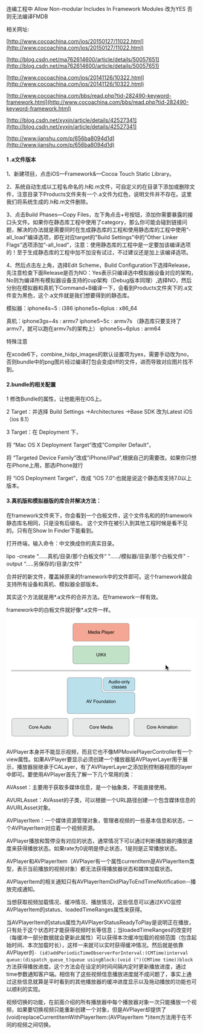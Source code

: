 连编工程中 Allow Non-modular Includes In Framework Modules 改为YES 否则无法编译FMDB

相关网址:

[http://www.cocoachina.com/ios/20150127/11022.html](http://www.cocoachina.com/ios/20150127/11022.html)

[http://blog.csdn.net/ma762614600/article/details/50057651](http://blog.csdn.net/ma762614600/article/details/50057651)

[http://www.cocoachina.com/ios/20141126/10322.html](http://www.cocoachina.com/ios/20141126/10322.html)

[http://www.cocoachina.com/bbs/read.php?tid-282490-keyword-framework.html](http://www.cocoachina.com/bbs/read.php?tid-282490-keyword-framework.html)

[http://blog.csdn.net/xyxjn/article/details/42527341](http://blog.csdn.net/xyxjn/article/details/42527341)

[http://www.jianshu.com/p/656ba8094d1d](http://www.jianshu.com/p/656ba8094d1d)

#### 1 .a文件版本

1、新建项目，点击iOS—Framework&—Cocoa Touch Static Library。

2、系统自动生成以工程名命名的.h和.m文件，可自定义的在目录下添加或删除文件，注意目录下Products文件夹有一个.a文件为红色，说明文件并不存在。这里我们将系统生成的.h和.m文件删除。

3、点击Build Phases—Copy Files，左下角点击+号按钮，添加你需要暴露的接口头文件。如果你在静态库工程中使用了category，那么你可能会碰到链接问题，解决的办法就是需要同时在生成静态库的工程和使用静态库的工程中使用“-all\_load”编译选项，即在对应target的"Build Settings"中的“Other Linker Flags”选项添加“-all\_load”，注意：使用静态库的工程中是一定要加该编译选项的！至于生成静态库的工程中加不加没有试过，不过建议还是加上该编译选项。

4、然后点击左上角，选择Edit Scheme，Build Configuration下选择Release，先注意检查下面Release是否为NO：Yes表示只编译选中模拟器设备对应的架构，No则为编译所有模拟器设备支持的cup架构（Debug版本同理）,选择NO，然后分别在模拟器和真机下Command+B编译一下，会看到Products文件夹下的.a文件变为黑色，这个.a文件就是我们想要得到的静态库。

模拟器：iphone4s~5 : i386 iphone5s~6plus : x86\_64

真机：iphone3gs~4s : armv7  iphone5~5c : armv7s （静态库只要支持了armv7，就可以跑在armv7s的架构上） iphone5s~6plus : arm64

特殊注意

在xcode6下，combine\_hidpi\_images的默认设置项为yes，需要手动改为no，否则bundle中的png图片经过编译打包会变成tiff的文件，进而导致对应图片找不到。

#### 2.bundle的相关配置

1 修改Bundle的属性，让他能用在iOS上。

2 Target：并选择 Build Settings -&gt;Architectures -&gt;Base SDK  改为Latest iOS（ios 8.1）

3 Target：在 Deployment 下，

将 “Mac OS X Deployment Target”改成”Compiler Default”，

将 “Targeted Device Family”改成”iPhone/iPad”,根据自己的需要改。如果你只想在iPhone上用，那选iPhone就行

将  “iOS Deployment Target”，改成 “iOS 7.0”:也就是说这个静态库支持7.0以上版本。

#### 3.真机版和模拟器版的库合并解决方法：

在framework文件夹下，你会看到一个白板文件，这个文件名和的的framework静态库名相同，只是没有后缀名。 这个文件在被引入到其他工程时候是看不见的。只有在Show In Finder下能看到。

打开终端，输入命令：中文换成你的真实目录。

lipo -create “……真机/目录/那个白板文件“ "……/模拟器/目录/那个白板文件" -output “…..另保存的/目录/文件”

合并好的新文件，覆盖掉原来的framework中的文件即可。这个framework就会支持所有设备和真机、模拟器全部版本。

其实这个方法就是用\*.a文件的合并方法。在framework一样有效。

framework中的白板文件就好像\*.a文件一样。



![](/assets/eed0429d-5bf2-4664-a9b8-47d0307d4493.png)

AVPlayer本身并不能显示视频，而且它也不像MPMoviePlayerController有一个view属性。如果AVPlayer要显示必须创建一个播放器层AVPlayerLayer用于展示，播放器层继承于CALayer，有了AVPlayerLayer之添加到控制器视图的layer中即可。要使用AVPlayer首先了解一下几个常用的类：

AVAsset：主要用于获取多媒体信息，是一个抽象类，不能直接使用。

AVURLAsset：AVAsset的子类，可以根据一个URL路径创建一个包含媒体信息的AVURLAsset对象。

AVPlayerItem：一个媒体资源管理对象，管理者视频的一些基本信息和状态，一个AVPlayerItem对应着一个视频资源。

AVPlayer播放和暂停没有对应的状态，通常情况下可以通过判断播放器的播放速度来获得播放状态。如果rate为0说明是停止状态，1是则是正常播放状态。

AVPlayer和AVPlayerItem（AVPlayer有一个属性currentItem是AVPlayerItem类型，表示当前播放的视频对象）都无法获得播放器状态和媒体加载状态。

AVPlayerItem的相关通知只有AVPlayerItemDidPlayToEndTimeNotification--播放完成通知。

当想获取视频加载情况、缓冲情况、播放情况，这些信息可以通过KVO监控AVPlayerItem的status、loadedTimeRanges属性来获得。

当AVPlayerItem的status属性为AVPlayerStatusReadyToPlay是说明正在播放，只有处于这个状态时才能获得视频时长等信息；当loadedTimeRanges的改变时（每缓冲一部分数据就会更新此属性）可以获得本次缓冲加载的视频范围（包含起始时间、本次加载时长），这样一来就可以实时获得缓冲情况。然后就是依靠AVPlayer的`- (id)addPeriodicTimeObserverForInterval:(CMTime)interval queue:(dispatch_queue_t)queue usingBlock:(void (^)(CMTime time))block`方法获得播放进度。这个方法会在设定的时间间隔内定时更新播放进度，通过time参数通知客户端。相信有了这些视频信息播放进度就不成问题了，事实上通过这些信息就算是平时看到的其他播放器的缓冲进度显示以及拖动播放的功能也可以顺利的实现。

视频切换的功能，在前面介绍的所有播放器中每个播放器对象一次只能播放一个视频，如果要切换视频只能重新创建一个对象，但是AVPlayer却提供了\(void\)replaceCurrentItemWithPlayerItem:\(AVPlayerItem \*\)item方法用于在不同的视频之间切换。

